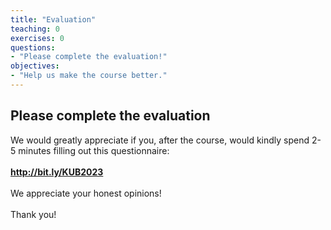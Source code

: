 ```yaml
---
title: "Evaluation"
teaching: 0
exercises: 0
questions:
- "Please complete the evaluation!"
objectives:
- "Help us make the course better."
---
```


## Please complete the evaluation

We would greatly appreciate if you, after the course, would kindly spend 2-5 minutes filling out this questionnaire:\
<br/>
<a href="http://bit.ly/KUB2023" target="_blank"><b>http://bit.ly/KUB2023</b></a>\
<br/>
We appreciate your honest opinions!\
<br/>
Thank you!\
<br/>